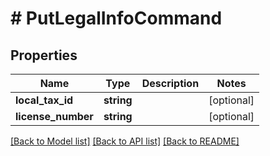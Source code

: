 # # PutLegalInfoCommand

## Properties

Name | Type | Description | Notes
------------ | ------------- | ------------- | -------------
**local_tax_id** | **string** |  | [optional]
**license_number** | **string** |  | [optional]

[[Back to Model list]](../../README.md#models) [[Back to API list]](../../README.md#endpoints) [[Back to README]](../../README.md)
